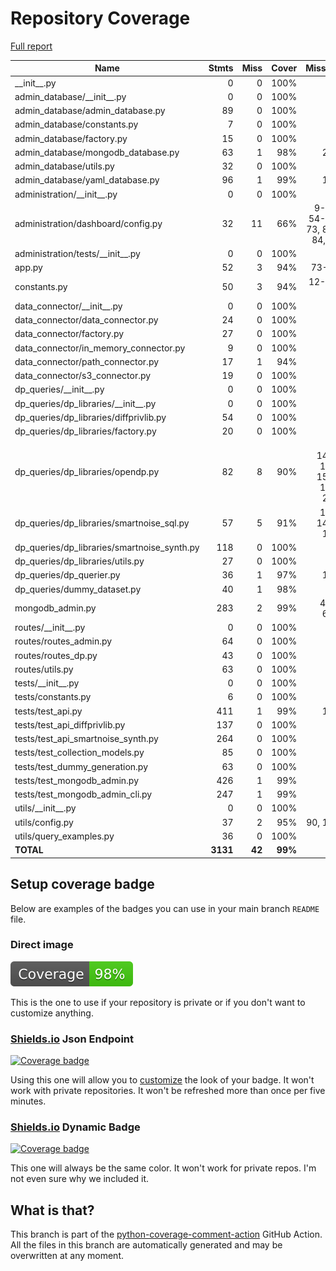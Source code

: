 # Repository Coverage

[Full report](https://htmlpreview.github.io/?https://github.com/dscc-admin-ch/lomas/blob/python-coverage-comment-action-data/htmlcov/index.html)

| Name                                           |    Stmts |     Miss |   Cover |   Missing |
|----------------------------------------------- | -------: | -------: | ------: | --------: |
| \_\_init\_\_.py                                |        0 |        0 |    100% |           |
| admin\_database/\_\_init\_\_.py                |        0 |        0 |    100% |           |
| admin\_database/admin\_database.py             |       89 |        0 |    100% |           |
| admin\_database/constants.py                   |        7 |        0 |    100% |           |
| admin\_database/factory.py                     |       15 |        0 |    100% |           |
| admin\_database/mongodb\_database.py           |       63 |        1 |     98% |       283 |
| admin\_database/utils.py                       |       32 |        0 |    100% |           |
| admin\_database/yaml\_database.py              |       96 |        1 |     99% |       175 |
| administration/\_\_init\_\_.py                 |        0 |        0 |    100% |           |
| administration/dashboard/config.py             |       32 |       11 |     66% |9-10, 54-58, 73, 82-84, 97 |
| administration/tests/\_\_init\_\_.py           |        0 |        0 |    100% |           |
| app.py                                         |       52 |        3 |     94% |     73-77 |
| constants.py                                   |       50 |        3 |     94% | 12-13, 18 |
| data\_connector/\_\_init\_\_.py                |        0 |        0 |    100% |           |
| data\_connector/data\_connector.py             |       24 |        0 |    100% |           |
| data\_connector/factory.py                     |       27 |        0 |    100% |           |
| data\_connector/in\_memory\_connector.py       |        9 |        0 |    100% |           |
| data\_connector/path\_connector.py             |       17 |        1 |     94% |        54 |
| data\_connector/s3\_connector.py               |       19 |        0 |    100% |           |
| dp\_queries/\_\_init\_\_.py                    |        0 |        0 |    100% |           |
| dp\_queries/dp\_libraries/\_\_init\_\_.py      |        0 |        0 |    100% |           |
| dp\_queries/dp\_libraries/diffprivlib.py       |       54 |        0 |    100% |           |
| dp\_queries/dp\_libraries/factory.py           |       20 |        0 |    100% |           |
| dp\_queries/dp\_libraries/opendp.py            |       82 |        8 |     90% |68, 147-153, 157-162, 212 |
| dp\_queries/dp\_libraries/smartnoise\_sql.py   |       57 |        5 |     91% |130, 141-145 |
| dp\_queries/dp\_libraries/smartnoise\_synth.py |      118 |        0 |    100% |           |
| dp\_queries/dp\_libraries/utils.py             |       27 |        0 |    100% |           |
| dp\_queries/dp\_querier.py                     |       36 |        1 |     97% |       113 |
| dp\_queries/dummy\_dataset.py                  |       40 |        1 |     98% |        54 |
| mongodb\_admin.py                              |      283 |        2 |     99% |  426, 665 |
| routes/\_\_init\_\_.py                         |        0 |        0 |    100% |           |
| routes/routes\_admin.py                        |       64 |        0 |    100% |           |
| routes/routes\_dp.py                           |       43 |        0 |    100% |           |
| routes/utils.py                                |       63 |        0 |    100% |           |
| tests/\_\_init\_\_.py                          |        0 |        0 |    100% |           |
| tests/constants.py                             |        6 |        0 |    100% |           |
| tests/test\_api.py                             |      411 |        1 |     99% |       112 |
| tests/test\_api\_diffprivlib.py                |      137 |        0 |    100% |           |
| tests/test\_api\_smartnoise\_synth.py          |      264 |        0 |    100% |           |
| tests/test\_collection\_models.py              |       85 |        0 |    100% |           |
| tests/test\_dummy\_generation.py               |       63 |        0 |    100% |           |
| tests/test\_mongodb\_admin.py                  |      426 |        1 |     99% |        77 |
| tests/test\_mongodb\_admin\_cli.py             |      247 |        1 |     99% |        47 |
| utils/\_\_init\_\_.py                          |        0 |        0 |    100% |           |
| utils/config.py                                |       37 |        2 |     95% |   90, 100 |
| utils/query\_examples.py                       |       36 |        0 |    100% |           |
|                                      **TOTAL** | **3131** |   **42** | **99%** |           |


## Setup coverage badge

Below are examples of the badges you can use in your main branch `README` file.

### Direct image

[![Coverage badge](https://raw.githubusercontent.com/dscc-admin-ch/lomas/python-coverage-comment-action-data/badge.svg)](https://htmlpreview.github.io/?https://github.com/dscc-admin-ch/lomas/blob/python-coverage-comment-action-data/htmlcov/index.html)

This is the one to use if your repository is private or if you don't want to customize anything.

### [Shields.io](https://shields.io) Json Endpoint

[![Coverage badge](https://img.shields.io/endpoint?url=https://raw.githubusercontent.com/dscc-admin-ch/lomas/python-coverage-comment-action-data/endpoint.json)](https://htmlpreview.github.io/?https://github.com/dscc-admin-ch/lomas/blob/python-coverage-comment-action-data/htmlcov/index.html)

Using this one will allow you to [customize](https://shields.io/endpoint) the look of your badge.
It won't work with private repositories. It won't be refreshed more than once per five minutes.

### [Shields.io](https://shields.io) Dynamic Badge

[![Coverage badge](https://img.shields.io/badge/dynamic/json?color=brightgreen&label=coverage&query=%24.message&url=https%3A%2F%2Fraw.githubusercontent.com%2Fdscc-admin-ch%2Flomas%2Fpython-coverage-comment-action-data%2Fendpoint.json)](https://htmlpreview.github.io/?https://github.com/dscc-admin-ch/lomas/blob/python-coverage-comment-action-data/htmlcov/index.html)

This one will always be the same color. It won't work for private repos. I'm not even sure why we included it.

## What is that?

This branch is part of the
[python-coverage-comment-action](https://github.com/marketplace/actions/python-coverage-comment)
GitHub Action. All the files in this branch are automatically generated and may be
overwritten at any moment.